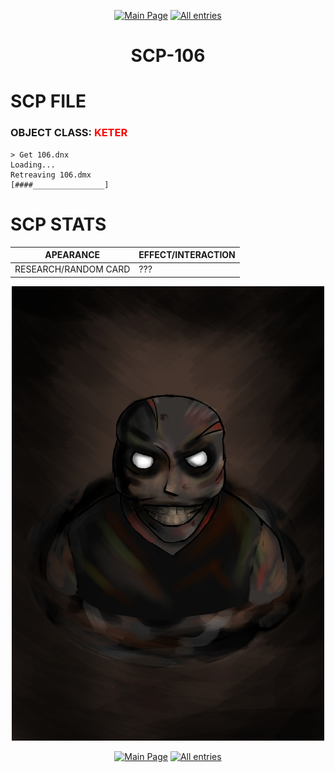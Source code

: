 <p align=center>    <a href="../../../">
        <img src="https://img.shields.io/badge/GO_TO-MAIN_PAGE-ffffff?style=for-the-badge&labelColor=000000&color=ffffff" title="Main Page" style="cursor: pointer;"/></a>
    <a href="../../tree">
        <img src="https://img.shields.io/badge/GO_TO-ALL_ENTRIES-ffffff?style=for-the-badge&labelColor=000000&color=ffffff" title="All entries" style="cursor: pointer;"></a>
</p>
<h1 align="center">SCP-106</h1>

# SCP FILE
### OBJECT CLASS: <span style="color:red">KETER</span>

```
> Get 106.dnx
Loading...
Retreaving 106.dmx
[####________________]
```

# SCP STATS

| APEARANCE | EFFECT/INTERACTION |
| - | - |
| RESEARCH/RANDOM CARD | ??? |

<p align="center">
    <img src="../../../assets/images/scp/keter/106/r_scp-106.jpg" title="SCP-106" width="500"/>
</p>
<p align=center>    <a href="../../../">
        <img src="https://img.shields.io/badge/GO_TO-MAIN_PAGE-ffffff?style=for-the-badge&labelColor=000000&color=ffffff" title="Main Page" style="cursor: pointer;"/></a>
    <a href="../../tree">
        <img src="https://img.shields.io/badge/GO_TO-ALL_ENTRIES-ffffff?style=for-the-badge&labelColor=000000&color=ffffff" title="All entries" style="cursor: pointer;"></a>
</p>